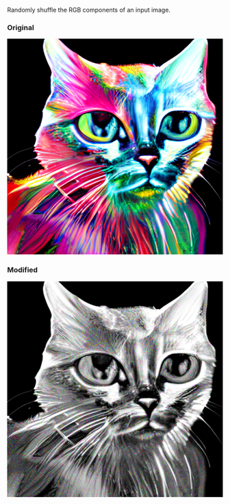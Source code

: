 Randomly shuffle the RGB components of an input image.

### Original
![Original, unshuffled image of a psychedelic cat on a black background. Very colorful.](cat.png)

### Modified
![Modified, shuffled image of the same cat. The original features of the image are now in greyscale. Colorful noise overlays the image.](cat_shuffled.png)